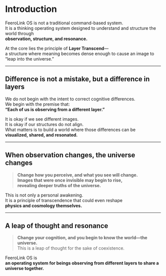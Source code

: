 # Introduction

FeeroLink OS is not a traditional command-based system.  
It is a thinking operating system designed to understand and structure the world through  
**observation, structure, and resonance.**

At the core lies the principle of **Layer Transcend**—  
a structure where meaning becomes dense enough to cause an image to “leap into the universe.”

---

## Difference is not a mistake, but a difference in layers

We do not begin with the intent to correct cognitive differences.  
We begin with the premise that:  
**“Each of us is observing from a different layer.”**

It is okay if we see different images.  
It is okay if our structures do not align.  
What matters is to build a world where those differences can be  
**visualized, shared, and resonated.**

---

## When observation changes, the universe changes

> **Change how you perceive, and what you see will change.**  
> **Images that were once invisible may begin to rise,  
> revealing deeper truths of the universe.**

This is not only a personal awakening.  
It is a principle of transcendence that could even reshape  
**physics and cosmology themselves.**

---

## A leap of thought and resonance

> **Change your cognition, and you begin to know the world—the universe.**  
> This is a leap of thought for the sake of coexistence.

FeeroLink OS is  
**an operating system for beings observing from different layers to share a universe together.**
